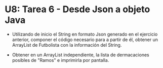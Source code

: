 # U8: Tarea 6 - Desde Json a objeto Java

* Utilizando de inicio el String en formato Json generado en el ejercicio anterior, componer el código necesario para a partir de él, obtener un ArrayList de Futbolista con la información del String.

* Obtener en un ArrayList independiente, la lista de dermacaciones posibles de "Ramos" e imprimirla por pantalla.
